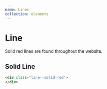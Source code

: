 ```yaml
---
name: Lines
collection: elements
---
```


# Line
Solid red lines are found throughout the website.

## Solid Line

<div class="styleguide-panel">
  <div class="line--solid-red">
  </div>
</div>

```html
<div class="line--solid-red">
</div>
```
